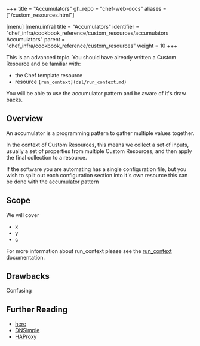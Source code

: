 +++
title = "Accumulators"
gh_repo = "chef-web-docs"
aliases = ["/custom_resources.html"]

[menu]
  [menu.infra]
    title = "Accumulators"
    identifier = "chef_infra/cookbook_reference/custom_resources/accumulators Accumulators"
    parent = "chef_infra/cookbook_reference/custom_resources"
    weight = 10
+++


<!-- Target Audience, previous knowledge, knowledge after -->
This is an advanced topic. You should have already written a Custom Resource and be familiar with:

- the Chef template resource
- resource `[run_context](dsl/run_context.md)`

You will be able to use the accumulator pattern and be aware of it's draw backs.

## Overview

An accumulator is a programming pattern to gather multiple values together.

In the context of Custom Resources, this means we collect a set of inputs, usually a set of properties from multiple Custom Resources, and then apply the final collection to a resource.

If the software you are automating has a single configuration file, but you wish to split out each configuration section into it's own resource this can be done with the accumulator pattern

## Scope

We will cover

- x
- y
- c

For more information about run_context please see the [run_context](dsl/run_context.md) documentation.

## Drawbacks

Confusing

## Further Reading

- [here](https://github.com/chef/chef/issues/5438#issuecomment-351153222)
- [DNSimple](https://blog.dnsimple.com/2017/10/chef-accumulators/)
- [HAProxy](https://github.com/sous-chefs/haproxy/blob/a9c24d336c01828fef52cedae8cc445d8dbc21dd/libraries/resource.rb#L22)
